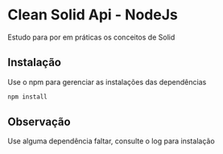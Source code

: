 # Clean Solid Api - NodeJs

Estudo para por em práticas os conceitos de Solid


## Instalação

Use o npm para gerenciar as instalações das dependências

```bash
npm install
```

## Observação

Use alguma dependência faltar, consulte o log para instalação